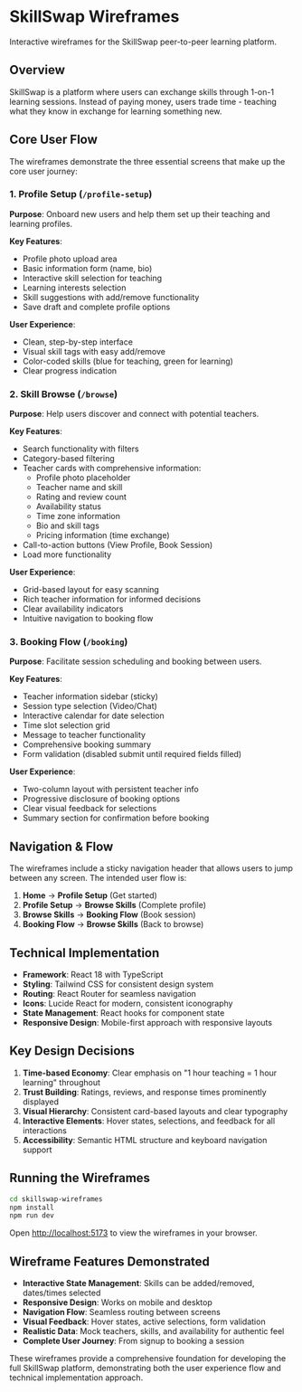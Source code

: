 # SkillSwap Wireframes

Interactive wireframes for the SkillSwap peer-to-peer learning platform.

## Overview

SkillSwap is a platform where users can exchange skills through 1-on-1 learning sessions. Instead of paying money, users trade time - teaching what they know in exchange for learning something new.

## Core User Flow

The wireframes demonstrate the three essential screens that make up the core user journey:

### 1. Profile Setup (`/profile-setup`)
**Purpose**: Onboard new users and help them set up their teaching and learning profiles.

**Key Features**:
- Profile photo upload area
- Basic information form (name, bio)
- Interactive skill selection for teaching
- Learning interests selection
- Skill suggestions with add/remove functionality
- Save draft and complete profile options

**User Experience**:
- Clean, step-by-step interface
- Visual skill tags with easy add/remove
- Color-coded skills (blue for teaching, green for learning)
- Clear progress indication

### 2. Skill Browse (`/browse`)
**Purpose**: Help users discover and connect with potential teachers.

**Key Features**:
- Search functionality with filters
- Category-based filtering
- Teacher cards with comprehensive information:
  - Profile photo placeholder
  - Teacher name and skill
  - Rating and review count
  - Availability status
  - Time zone information
  - Bio and skill tags
  - Pricing information (time exchange)
- Call-to-action buttons (View Profile, Book Session)
- Load more functionality

**User Experience**:
- Grid-based layout for easy scanning
- Rich teacher information for informed decisions
- Clear availability indicators
- Intuitive navigation to booking flow

### 3. Booking Flow (`/booking`)
**Purpose**: Facilitate session scheduling and booking between users.

**Key Features**:
- Teacher information sidebar (sticky)
- Session type selection (Video/Chat)
- Interactive calendar for date selection
- Time slot selection grid
- Message to teacher functionality
- Comprehensive booking summary
- Form validation (disabled submit until required fields filled)

**User Experience**:
- Two-column layout with persistent teacher info
- Progressive disclosure of booking options
- Clear visual feedback for selections
- Summary section for confirmation before booking

## Navigation & Flow

The wireframes include a sticky navigation header that allows users to jump between any screen. The intended user flow is:

1. **Home** → **Profile Setup** (Get started)
2. **Profile Setup** → **Browse Skills** (Complete profile)
3. **Browse Skills** → **Booking Flow** (Book session)
4. **Booking Flow** → **Browse Skills** (Back to browse)

## Technical Implementation

- **Framework**: React 18 with TypeScript
- **Styling**: Tailwind CSS for consistent design system
- **Routing**: React Router for seamless navigation
- **Icons**: Lucide React for modern, consistent iconography
- **State Management**: React hooks for component state
- **Responsive Design**: Mobile-first approach with responsive layouts

## Key Design Decisions

1. **Time-based Economy**: Clear emphasis on "1 hour teaching = 1 hour learning" throughout
2. **Trust Building**: Ratings, reviews, and response times prominently displayed
3. **Visual Hierarchy**: Consistent card-based layouts and clear typography
4. **Interactive Elements**: Hover states, selections, and feedback for all interactions
5. **Accessibility**: Semantic HTML structure and keyboard navigation support

## Running the Wireframes

```bash
cd skillswap-wireframes
npm install
npm run dev
```

Open [http://localhost:5173](http://localhost:5173) to view the wireframes in your browser.

## Wireframe Features Demonstrated

- **Interactive State Management**: Skills can be added/removed, dates/times selected
- **Responsive Design**: Works on mobile and desktop
- **Navigation Flow**: Seamless routing between screens
- **Visual Feedback**: Hover states, active selections, form validation
- **Realistic Data**: Mock teachers, skills, and availability for authentic feel
- **Complete User Journey**: From signup to booking a session

These wireframes provide a comprehensive foundation for developing the full SkillSwap platform, demonstrating both the user experience flow and technical implementation approach.